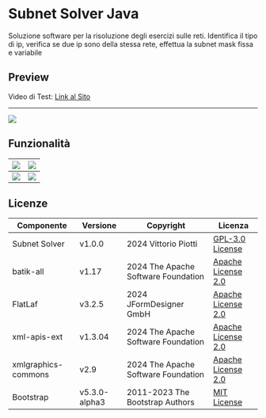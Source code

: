 # Subnet Solver Java
Soluzione software per la risoluzione degli esercizi sulle reti. Identifica il tipo di ip, verifica se due ip sono della stessa rete, effettua la subnet mask fissa e variabile

## Preview

Video di Test: [Link al Sito](https://vittoriopiotti.altervista.org/FilaTre/Online/index.php)


---

<img src="https://github.com/vittorioPiotti/Subnet-Solver-Java/blob/main/screenshots/vlsm.png" />


## Funzionalità 


|<img src="https://github.com/vittorioPiotti/Subnet-Solver-Java/blob/main/screenshots/ip.png" /> | <img src="https://github.com/vittorioPiotti/Subnet-Solver-Java/blob/main/screenshots/net.png" />|
|-|-|
|<img src="https://github.com/vittorioPiotti/Subnet-Solver-Java/blob/main/screenshots/flsm.png" />|<img src="https://github.com/vittorioPiotti/Subnet-Solver-Java/blob/main/screenshots/vlsm.png" />|



## Licenze

| Componente          | Versione         | Copyright                                      | Licenza                                                                                            |
|---------------------|------------------|------------------------------------------------|----------------------------------------------------------------------------------------------------|
| Subnet Solver       | v1.0.0           | 2024 Vittorio Piotti                           | [GPL-3.0 License](https://github.com/vittorioPiotti/Subnet-Solver-Java/blob/main/LICENSE.md)       |
| batik-all           | v1.17            | 2024 The Apache Software Foundation            | [Apache License 2.0](https://xmlgraphics.apache.org/batik/license.html)                            |
| FlatLaf             | v3.2.5           | 2024 JFormDesigner GmbH                        | [Apache License 2.0](https://github.com/JFormDesigner/FlatLaf/blob/main/LICENSE)                   |
| xml-apis-ext        | v1.3.04          | 2024 The Apache Software Foundation            | [Apache License 2.0](https://xmlgraphics.apache.org/batik/license.html)                            |
| xmlgraphics-commons | v2.9             | 2024 The Apache Software Foundation            | [Apache License 2.0](https://xmlgraphics.apache.org/batik/license.html)                            |
| Bootstrap           | v5.3.0-alpha3    | 2011-2023 The Bootstrap Authors                | [MIT License](https://github.com/twbs/bootstrap/blob/main/LICENSE)                                 |
